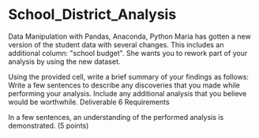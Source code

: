 # School_District_Analysis
Data Manipulation with Pandas, Anaconda, Python
Maria has gotten a new version of the student data with several changes. This includes an additional column: "school budget". She wants you to rework part of your analysis by using the new dataset.

Using the provided cell, write a brief summary of your findings as follows: Write a few sentences to describe any discoveries that you made while performing your analysis. Include any additional analysis that you believe would be worthwhile.
Deliverable 6 Requirements

In a few sentences, an understanding of the performed analysis is demonstrated. (5 points)
